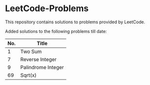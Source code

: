 # LeetCode-Problems
This repository contains solutions to problems provided by LeetCode.

Added solutions to the following problems till date:

| No. | Title |
| ----- | ----- |
| 1 | Two Sum |
| 7 | Reverse Integer |
| 9 | Palindrome Integer |
| 69 | Sqrt(x) |

